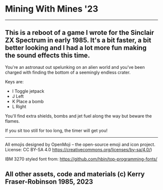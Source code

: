 # Mining With Mines '23

-------------------------------------------------------------------------------
This is a reboot of a game I wrote for the Sinclair ZX Spectrum in early 1985. 
It's a bit faster, a bit better looking and I had a lot more fun making the
sound effects this time. 
-------------------------------------------------------------------------------


You're an astronaut out spelunking on an alien world and you've been charged
with finding the bottom of a seemingly endless crater.

Keys are:
- I Toggle jetpack
- J Left
- K Place a bomb
- L Right

You'll find extra shields, bombs and jet fuel along the way but beware the
flames.

If you sit too still for too long, the timer will get you!

-------------------------------------------------------------------------------

All emojis designed by OpenMoji – the open-source emoji and icon project. 
License: CC BY-SA 4.0 https://creativecommons.org/licenses/by-sa/4.0/)

IBM 3270 styled font from:
https://github.com/hbin/top-programming-fonts/

All other assets, code and materials (c) Kerry Fraser-Robinson 1985, 2023
-------------------------------------------------------------------------------

